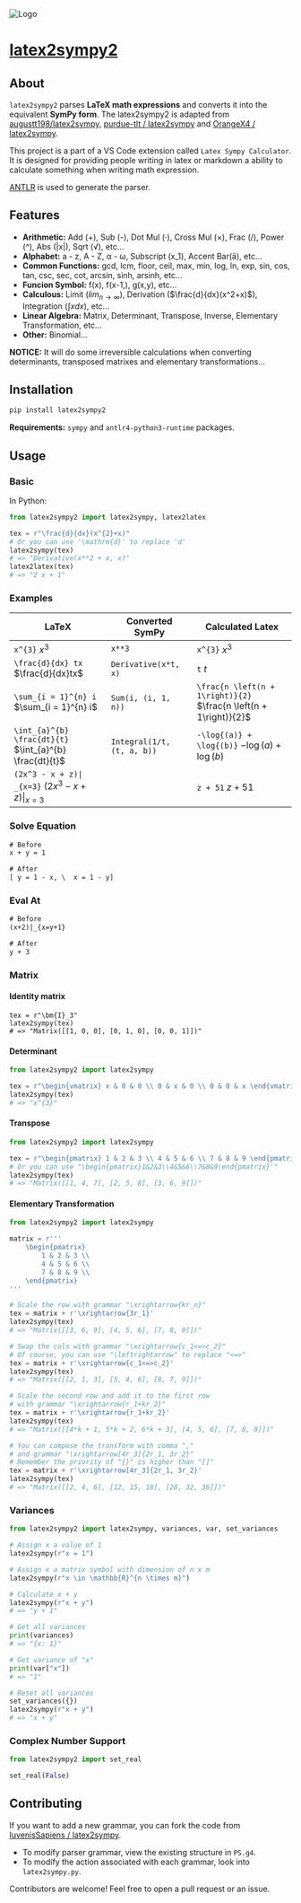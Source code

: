 ![Logo](https://picgo-1258602555.cos.ap-nanjing.myqcloud.com/icon.png)

# [latex2sympy2](https://github.com/IuvenisSapiens/latex2sympy)

## About

`latex2sympy2` parses **LaTeX math expressions** and converts it into the equivalent **SymPy form**. The latex2sympy2 is adapted from [augustt198/latex2sympy](https://github.com/augustt198/latex2sympy), [purdue-tlt / latex2sympy](https://github.com/purdue-tlt/latex2sympy) and [OrangeX4 / latex2sympy](https://github.com/OrangeX4/latex2sympy).

This project is a part of a VS Code extension called `Latex Sympy Calculator`. It is designed for providing people writing in latex or markdown a ability to calculate something when writing math expression.

[ANTLR](http://www.antlr.org/) is used to generate the parser.

## Features

- **Arithmetic:** Add (+), Sub (-), Dot Mul (·), Cross Mul (×), Frac (/), Power (^), Abs (|x|), Sqrt (√), etc...
- **Alphabet:** a - z, A - Z, α - ω, Subscript (x_1), Accent Bar(ā), etc...
- **Common Functions:** gcd, lcm, floor, ceil, max, min, log, ln, exp, sin, cos, tan, csc, sec, cot, arcsin, sinh, arsinh, etc...
- **Funcion Symbol:** f(x), f(x-1,), g(x,y), etc...
- **Calculous:** Limit ($lim_{n\to\infty}$), Derivation ($\frac{d}{dx}(x^2+x)$), Integration ($\int xdx$), etc...
- **Linear Algebra:** Matrix, Determinant, Transpose, Inverse, Elementary Transformation, etc...
- **Other:** Binomial...

**NOTICE:** It will do some irreversible calculations when converting determinants, transposed matrixes and elementary transformations...

## Installation

```sh
pip install latex2sympy2
```

**Requirements:** `sympy` and `antlr4-python3-runtime` packages.

## Usage

### Basic

In Python:

```python
from latex2sympy2 import latex2sympy, latex2latex

tex = r"\frac{d}{dx}(x^{2}+x)"
# Or you can use '\mathrm{d}' to replace 'd'
latex2sympy(tex)
# => "Derivative(x**2 + x, x)"
latex2latex(tex)
# => "2 x + 1"
```

### Examples

| LaTeX                                                   | Converted SymPy            | Calculated  Latex                                                  |
| ------------------------------------------------------- | -------------------------- | ------------------------------------------------------------------ |
| `x^{3}` $x^{3}$                                         | `x**3`                     | `x^{3}`                           $x^{3}$                          |
| `\frac{d}{dx} tx` $\frac{d}{dx}tx$                      | `Derivative(x*t, x)`       | `t`                               $t$                              |
| `\sum_{i = 1}^{n} i` $\sum_{i = 1}^{n} i$               | `Sum(i, (i, 1, n))`        | `\frac{n \left(n + 1\right)}{2}`  $\frac{n \left(n + 1\right)}{2}$ |
| `\int_{a}^{b} \frac{dt}{t}` $\int_{a}^{b} \frac{dt}{t}$ | `Integral(1/t, (t, a, b))` | `-\log{(a)} + \log{(b)}`          $-\log{(a)} + \log{(b)}$         |
| `(2x^3 - x + z)\| _{x=3}` $(2x^3 - x + z)\|_{x=3}$      |                            | `z + 51`                           $z + 51$                        |

### Solve Equation

```latex
# Before
x + y = 1

# After
[ y = 1 - x, \  x = 1 - y]
```

### Eval At

```latex
# Before
(x+2)|_{x=y+1}

# After
y + 3
```

### Matrix

#### Identity matrix

```
tex = r"\bm{I}_3"
latex2sympy(tex)
# => "Matrix([[1, 0, 0], [0, 1, 0], [0, 0, 1]])"
```

#### Determinant

```python
from latex2sympy2 import latex2sympy

tex = r"\begin{vmatrix} x & 0 & 0 \\ 0 & x & 0 \\ 0 & 0 & x \end{vmatrix}"
latex2sympy(tex)
# => "x^{3}"
```

#### Transpose

```python
from latex2sympy2 import latex2sympy

tex = r"\begin{pmatrix} 1 & 2 & 3 \\ 4 & 5 & 6 \\ 7 & 8 & 9 \end{pmatrix}^T"
# Or you can use "\begin{pmatrix}1&2&3\\4&5&6\\7&8&9\end{pmatrix}'"
latex2sympy(tex)
# => "Matrix([[1, 4, 7], [2, 5, 8], [3, 6, 9]])"
```

#### Elementary Transformation

```python
from latex2sympy2 import latex2sympy

matrix = r'''
    \begin{pmatrix}
        1 & 2 & 3 \\
        4 & 5 & 6 \\
        7 & 8 & 9 \\
    \end{pmatrix}
'''

# Scale the row with grammar "\xrightarrow{kr_n}"
tex = matrix + r'\xrightarrow{3r_1}'
latex2sympy(tex)
# => "Matrix([[3, 6, 9], [4, 5, 6], [7, 8, 9]])"

# Swap the cols with grammar "\xrightarrow{c_1<=>c_2}"
# Of course, you can use "\leftrightarrow" to replace "<=>"
tex = matrix + r'\xrightarrow{c_1<=>c_2}'
latex2sympy(tex)
# => "Matrix([[2, 1, 3], [5, 4, 6], [8, 7, 9]])"

# Scale the second row and add it to the first row
# with grammar "\xrightarrow{r_1+kr_2}"
tex = matrix + r'\xrightarrow{r_1+kr_2}'
latex2sympy(tex)
# => "Matrix([[4*k + 1, 5*k + 2, 6*k + 3], [4, 5, 6], [7, 8, 9]])"

# You can compose the transform with comma ","
# and grammar "\xrightarrow[4r_3]{2r_1, 3r_2}"
# Remember the priority of "{}" is higher than "[]"
tex = matrix + r'\xrightarrow[4r_3]{2r_1, 3r_2}'
latex2sympy(tex)
# => "Matrix([[2, 4, 6], [12, 15, 18], [28, 32, 36]])"
```

### Variances

```python
from latex2sympy2 import latex2sympy, variances, var, set_variances

# Assign x a value of 1
latex2sympy(r"x = 1")

# Assign x a matrix symbol with dimension of n x m
latex2sympy(r"x \in \mathbb{R}^{n \times m}")

# Calculate x + y
latex2sympy(r"x + y")
# => "y + 1"

# Get all variances
print(variances)
# => "{x: 1}"

# Get variance of "x"
print(var["x"])
# => "1"

# Reset all variances
set_variances({})
latex2sympy(r"x + y")
# => "x + y"
```

### Complex Number Support

```python
from latex2sympy2 import set_real

set_real(False)
```

## Contributing

If you want to add a new grammar, you can fork the code from [IuvenisSapiens / latex2sympy](https://github.com/IuvenisSapiens/latex2sympy).

- To modify parser grammar, view the existing structure in `PS.g4`.
- To modify the action associated with each grammar, look into `latex2sympy.py`.

Contributors are welcome! Feel free to open a pull request or an issue.
